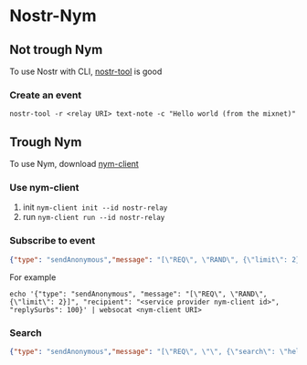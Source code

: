 
# Nostr-Nym


## Not trough Nym

To use Nostr with CLI, [nostr-tool](https://github.com/0xtrr/nostr-tool) is good

### Create an event

```
nostr-tool -r <relay URI> text-note -c "Hello world (from the mixnet)"
```

## Trough Nym

To use Nym, download [nym-client](https://github.com/nymtech/nym/releases)

### Use nym-client

1. init `nym-client init --id nostr-relay`
1. run `nym-client run --id nostr-relay`

### Subscribe to event

```json
{"type": "sendAnonymous","message": "[\"REQ\", \"RAND\", {\"limit\": 2}]","recipient": "7W6fQsAT6sdsqFxwUJBRZFEJkSLncQzTzvN4rmXnc2vi.29MhA8hD1dsxLqEbqi6xXSEkhc1bARnUApxvwn8tfauB@E7BuKRJw4XD8pYmLHEfZ94waoZsyuJupYRQrBiC5FQLB", "replySurbs": 100}
```

For example
```
echo '{"type": "sendAnonymous", "message": "[\"REQ\", \"RAND\", {\"limit\": 2}]", "recipient": "<service provider nym-client id>", "replySurbs": 100}' | websocat <nym-client URI>
```

### Search
```json
{"type": "sendAnonymous","message": "[\"REQ\", \"\", {\"search\": \"hello\"}]","recipient": "7W6fQsAT6sdsqFxwUJBRZFEJkSLncQzTzvN4rmXnc2vi.29MhA8hD1dsxLqEbqi6xXSEkhc1bARnUApxvwn8tfauB@E7BuKRJw4XD8pYmLHEfZ94waoZsyuJupYRQrBiC5FQLB", "replySurbs": 100}
```

